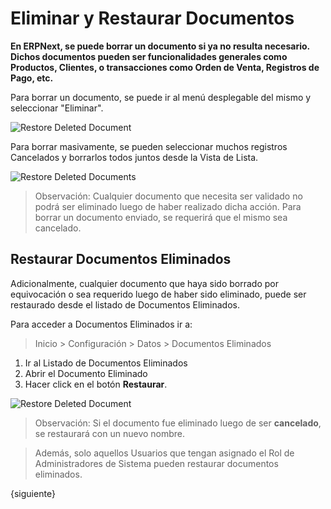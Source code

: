 <!-- add-breadcrumbs -->
# Eliminar y Restaurar Documentos

**En ERPNext, se puede borrar un documento si ya no resulta necesario. Dichos documentos pueden ser funcionalidades generales como Productos, Clientes, o transacciones como Orden de Venta, Registros de Pago, etc.**

Para borrar un documento, se puede ir al menú desplegable del mismo y seleccionar "Eliminar".

![Restore Deleted Document](/docs/assets/img/using-erpnext/using-restore-1.png)

Para borrar masivamente, se pueden seleccionar muchos registros Cancelados y borrarlos todos juntos desde la Vista de Lista. 

![Restore Deleted Documents](/docs/assets/img/using-erpnext/using-restore-3.gif)

> Observación: Cualquier documento que necesita ser validado no podrá ser eliminado luego de haber realizado dicha acción. Para borrar un documento enviado, se requerirá que el mismo sea cancelado.

## Restaurar Documentos Eliminados

Adicionalmente, cualquier documento que haya sido borrado por equivocación o sea requerido luego de haber sido eliminado, puede ser restaurado desde el listado de Documentos Eliminados. 

Para acceder a Documentos Eliminados ir a: 

> Inicio > Configuración > Datos > Documentos Eliminados


1. Ir al Listado de Documentos Eliminados
2. Abrir el Documento Eliminado
3. Hacer click en el botón **Restaurar**.

![Restore Deleted Document](/docs/assets/img/using-erpnext/using-restore-2.gif)

> Observación: Si el documento fue eliminado luego de ser **cancelado**, se restaurará con un nuevo nombre. 

> Además, solo aquellos Usuarios que tengan asignado el Rol de Administradores de Sistema pueden restaurar documentos eliminados. 

{siguiente}
